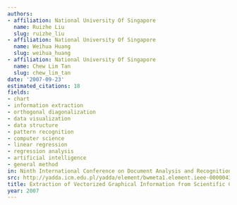 ```yaml
---
authors:
- affiliation: National University Of Singapore
  name: Ruizhe Liu
  slug: ruizhe_liu
- affiliation: National University Of Singapore
  name: Weihua Huang
  slug: weihua_huang
- affiliation: National University Of Singapore
  name: Chew Lim Tan
  slug: chew_lim_tan
date: '2007-09-23'
estimated_citations: 18
fields:
- chart
- information extraction
- orthogonal diagonalization
- data visualization
- data structure
- pattern recognition
- computer science
- linear regression
- regression analysis
- artificial intelligence
- general method
in: Ninth International Conference on Document Analysis and Recognition (ICDAR 2007)
src: http://yadda.icm.edu.pl/yadda/element/bwmeta1.element.ieee-000004378764
title: Extraction of Vectorized Graphical Information from Scientific Chart Images
year: 2007
---
```

